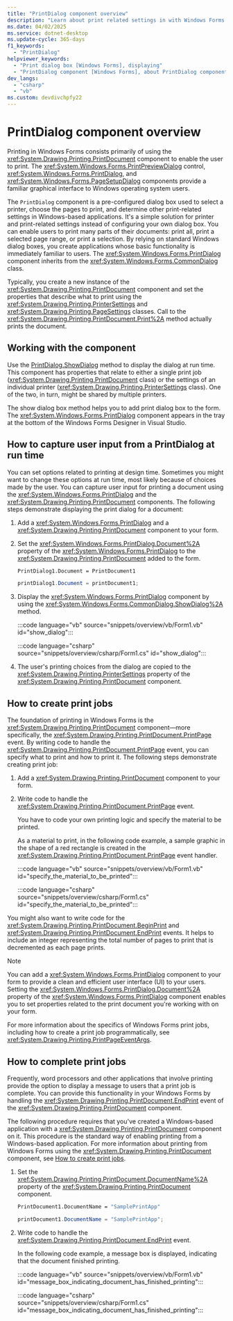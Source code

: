 ```yaml
---
title: "PrintDialog component overview"
description: "Learn about print related settings in with Windows Forms in .NET, like displaying the PrintDialog and working with print jobs."
ms.date: 04/02/2025
ms.service: dotnet-desktop
ms.update-cycle: 365-days
f1_keywords:
  - "PrintDialog"
helpviewer_keywords:
  - "Print dialog box [Windows Forms], displaying"
  - "PrintDialog component [Windows Forms], about PrintDialog component"
dev_langs:
  - "csharp"
  - "vb"
ms.custom: devdivchpfy22
---
```


# PrintDialog component overview

Printing in Windows Forms consists primarily of using the <xref:System.Drawing.Printing.PrintDocument> component to enable the user to print. The <xref:System.Windows.Forms.PrintPreviewDialog> control, <xref:System.Windows.Forms.PrintDialog>, and <xref:System.Windows.Forms.PageSetupDialog> components provide a familiar graphical interface to Windows operating system users.

The `PrintDialog` component is a pre-configured dialog box used to select a printer, choose the pages to print, and determine other print-related settings in Windows-based applications. It's a simple solution for printer and print-related settings instead of configuring your own dialog box. You can enable users to print many parts of their documents: print all, print a selected page range, or print a selection. By relying on standard Windows dialog boxes, you create applications whose basic functionality is immediately familiar to users. The <xref:System.Windows.Forms.PrintDialog> component inherits from the <xref:System.Windows.Forms.CommonDialog> class.

Typically, you create a new instance of the <xref:System.Drawing.Printing.PrintDocument> component and set the properties that describe what to print using the <xref:System.Drawing.Printing.PrinterSettings> and <xref:System.Drawing.Printing.PageSettings> classes. Call to the <xref:System.Drawing.Printing.PrintDocument.Print%2A> method actually prints the document.

## Working with the component

Use the [PrintDialog.ShowDialog](xref:System.Windows.Forms.CommonDialog.ShowDialog%2A) method to display the dialog at run time. This component has properties that relate to either a single print job (<xref:System.Drawing.Printing.PrintDocument> class) or the settings of an individual printer (<xref:System.Drawing.Printing.PrinterSettings> class). One of the two, in turn, might be shared by multiple printers.

The show dialog box method helps you to add print dialog box to the form. The <xref:System.Windows.Forms.PrintDialog> component appears in the tray at the bottom of the Windows Forms Designer in Visual Studio.

## How to capture user input from a PrintDialog at run time

You can set options related to printing at design time. Sometimes you might want to change these options at run time, most likely because of choices made by the user. You can capture user input for printing a document using the <xref:System.Windows.Forms.PrintDialog> and the <xref:System.Drawing.Printing.PrintDocument> components. The following steps demonstrate displaying the print dialog for a document:

01. Add a <xref:System.Windows.Forms.PrintDialog> and a <xref:System.Drawing.Printing.PrintDocument> component to your form.

01. Set the <xref:System.Windows.Forms.PrintDialog.Document%2A> property of the <xref:System.Windows.Forms.PrintDialog> to the <xref:System.Drawing.Printing.PrintDocument> added to the form.

    ```vb
    PrintDialog1.Document = PrintDocument1
    ```

    ```csharp
    printDialog1.Document = printDocument1;
    ```

01. Display the <xref:System.Windows.Forms.PrintDialog> component by using the <xref:System.Windows.Forms.CommonDialog.ShowDialog%2A> method.

    :::code language="vb" source="snippets/overview/vb/Form1.vb" id="show_dialog":::

    :::code language="csharp" source="snippets/overview/csharp/Form1.cs" id="show_dialog":::

01. The user's printing choices from the dialog are copied to the <xref:System.Drawing.Printing.PrinterSettings> property of the <xref:System.Drawing.Printing.PrintDocument> component.

## How to create print jobs

The foundation of printing in Windows Forms is the <xref:System.Drawing.Printing.PrintDocument> component—more specifically, the <xref:System.Drawing.Printing.PrintDocument.PrintPage> event. By writing code to handle the <xref:System.Drawing.Printing.PrintDocument.PrintPage> event, you can specify what to print and how to print it. The following steps demonstrate creating print job:

01. Add a <xref:System.Drawing.Printing.PrintDocument> component to your form.

01. Write code to handle the <xref:System.Drawing.Printing.PrintDocument.PrintPage> event.

    You have to code your own printing logic and specify the material to be printed.

    As a material to print, in the following code example, a sample graphic in the shape of a red rectangle is created in the <xref:System.Drawing.Printing.PrintDocument.PrintPage> event handler.

    :::code language="vb" source="snippets/overview/vb/Form1.vb" id="specify_the_material_to_be_printed":::

    :::code language="csharp" source="snippets/overview/csharp/Form1.cs" id="specify_the_material_to_be_printed":::

You might also want to write code for the <xref:System.Drawing.Printing.PrintDocument.BeginPrint> and <xref:System.Drawing.Printing.PrintDocument.EndPrint> events. It helps to include an integer representing the total number of pages to print that is decremented as each page prints.

> [!NOTE]
> You can add a <xref:System.Windows.Forms.PrintDialog> component to your form to provide a clean and efficient user interface (UI) to your users. Setting the <xref:System.Windows.Forms.PrintDialog.Document%2A> property of the <xref:System.Windows.Forms.PrintDialog> component enables you to set properties related to the print document you're working with on your form.

For more information about the specifics of Windows Forms print jobs, including how to create a print job programmatically, see <xref:System.Drawing.Printing.PrintPageEventArgs>.

## How to complete print jobs

Frequently, word processors and other applications that involve printing provide the option to display a message to users that a print job is complete. You can provide this functionality in your Windows Forms by handling the <xref:System.Drawing.Printing.PrintDocument.EndPrint> event of the <xref:System.Drawing.Printing.PrintDocument> component.

The following procedure requires that you've created a Windows-based application with a <xref:System.Drawing.Printing.PrintDocument> component on it. This procedure is the standard way of enabling printing from a Windows-based application. For more information about printing from Windows Forms using the <xref:System.Drawing.Printing.PrintDocument> component, see [How to create print jobs](#how-to-create-print-jobs).

01. Set the <xref:System.Drawing.Printing.PrintDocument.DocumentName%2A> property of the <xref:System.Drawing.Printing.PrintDocument> component.

    ```vb
    PrintDocument1.DocumentName = "SamplePrintApp"
    ```

    ```csharp
    printDocument1.DocumentName = "SamplePrintApp";
    ```

01. Write code to handle the <xref:System.Drawing.Printing.PrintDocument.EndPrint> event.

    In the following code example, a message box is displayed, indicating that the document finished printing.

    :::code language="vb" source="snippets/overview/vb/Form1.vb" id="message_box_indicating_document_has_finished_printing":::

    :::code language="csharp" source="snippets/overview/csharp/Form1.cs" id="message_box_indicating_document_has_finished_printing":::
